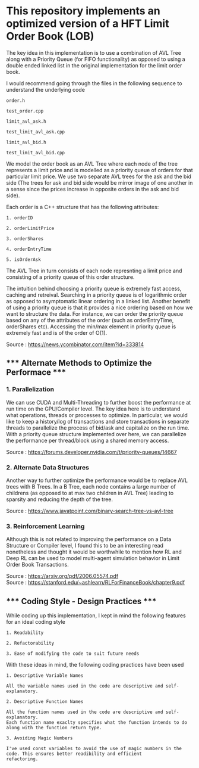 # This repository implements an optimized version of a HFT Limit Order Book (LOB)

The key idea in this implementation is to use a combination of AVL Tree along with a Priority Queue (for FIFO functionality) as opposed to using a double ended linked list in the original implementation for the limit order book.

I would recommend going through the files in the following sequence to understand the underlying code

```
order.h 

test_order.cpp 

limit_avl_ask.h 

test_limit_avl_ask.cpp 

limit_avl_bid.h 

test_limit_avl_bid.cpp
```

We model the order book as an AVL Tree where each node of the tree represents a limit price and is modelled as a priority queue of orders for that particular limit price. We use two separate AVL trees for the ask and the bid side (The trees for ask and bid side would be mirror image of one another in a sense since the prices increase in opposite orders in the ask and bid side).

Each order is a C++ structure that has the following attributes: 

    1. orderID 
    
    2. orderLimitPrice 
    
    3. orderShares 
    
    4. orderEntryTime 
    
    5. isOrderAsk 
    
    
The AVL Tree in turn consists of each node represnting a limit price and consisting of a priority queue of this order structure.


The intuition behind choosing a priority queue is extremely fast access, caching and retreival. Searching in a priority queue is of logarithmic order as opposed to asymptomatic linear ordering in a linked list. Another benefit of using a priority queue is that it provides a nice ordering based on how we want to structure the data. For instance, we can order the priority queue based on any of the attributes of the order (such as orderEntryTime, orderShares etc). Accessing the min/max element in priority queue is extremely fast and is of the order of O(1).

Source : https://news.ycombinator.com/item?id=333814

## *** Alternate Methods to Optimize the Performace ***

### 1. Parallelization

We can use CUDA and Multi-Threading to further boost the performance at run time on the GPU/Compiler level. The key idea here is to understand what operations, threads or processes to optimize. In particular, we would like to keep a history/log of transactions and store transactions in separate threads to parallelize the process of bid/ask and capitalize on the run time. With a priority queue structure implemented over here, we can parallelize the performance per thread/block using a shared memory access. 

Source : https://forums.developer.nvidia.com/t/priority-queues/14667

### 2. Alternate Data Structures

Another way to further optimize the performance would be to replace AVL trees with B Trees. In a B Tree, each node contains a large number of childrens (as opposed to at max two children in AVL Tree) leading to sparsity and reducing the depth of the tree.

Source : https://www.javatpoint.com/binary-search-tree-vs-avl-tree


### 3. Reinforcement Learning

Although this is not related to improving the performance on a Data Structure or Compiler level, I found this to be an interesting read nonetheless and thought it would be worthwhile to mention how RL and Deep RL can be used to model multi-agent simulation behavior in Limit Order Book Transactions.

Source : https://arxiv.org/pdf/2006.05574.pdf \
Source : https://stanford.edu/~ashlearn/RLForFinanceBook/chapter9.pdf

## *** Coding Style - Design Practices ***

While coding up this implementation, I kept in mind the following features for an ideal coding style

```
1. Readability

2. Refactorability

3. Ease of modifying the code to suit future needs
```
With these ideas in mind, the following coding practices have been used 

```
1. Descriptive Variable Names

All the variable names used in the code are descriptive and self-explanatory.

2. Descriptive Function Names

All the function names used in the code are descriptive and self-explanatory. 
Each function name exaclty specifies what the function intends to do along with the function return type.

3. Avoiding Magic Numbers

I've used const variables to avoid the use of magic numbers in the code. This ensures better readibility and efficient 
refactoring.

```




